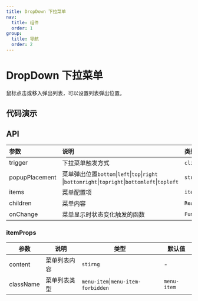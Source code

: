 ```yaml
---
title: DropDown 下拉菜单
nav:
  title: 组件
  order: 1
group:
  title: 导航
  order: 2
---
```


# DropDown 下拉菜单

鼠标点击或移入弹出列表，可以设置列表弹出位置。

## 代码演示

<code src="./demo/trigger.tsx"></code>

<code src="./demo/forbidden.tsx"></code>

<code src="./demo/location.tsx"></code> 

## API

| 参数 | 说明 | 类型 | 默认值 |
| :-- | :-- | :-- | :-- |
| trigger | 下拉菜单触发方式 | `click`\|`hover`| `hover` |
| popupPlacement | 菜单弹出位置`bottom`\|`left`\|`top`\|`right` \|`bottomright`\|`topright`\|`bottomleft`\|`topleft` | `string` | `'bottom'` |
| items | 菜单配置项 | `itemProps` | - |
| children | 菜单内容 | `ReactNode` | - |
| onChange | 菜单显示时状态变化触发的函数 | `Function` | - |

### itemProps

| 参数      | 说明         | 类型                               | 默认值      |
| --------- | ------------ | ---------------------------------- | ----------- |
| content   | 菜单列表内容 | `stirng`                           | -           |
| className | 菜单列表类型 | `menu-item`\|`menu-item-forbidden` | `menu-item` |
